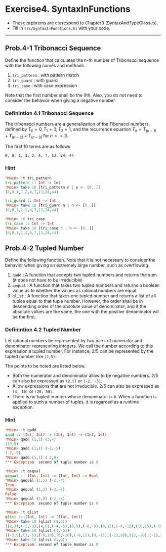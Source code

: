 # Exercise4. SyntaxInFunctions
* These prpbrems are correspond to Chapter3 (SyntaxAndTypeClasses).
* Fill in `src/SyntaxInFunctions.hs` with your code.

---

## Prob.4-1 Tribonacci Sequence
Define the function that calculates the n-th number of Tribonacci sequence with the following names and methods.
  1. `tri_pattern` : with pattern match
  2. `tri_guard` : with guard
  3. `tri_case` : with case expression

Note that the first number shall be the 0th.
Also, you do not need to consider the behavior when giving a negative number.

### Definintion 4.1 Tribonacci Sequence
The tribonacci numbers are a generalization of the Fibonacci numbers defined by $T_0=0, T_1=0, T_2=1$, and the recurrence equation $T_n=T_(n-1)+T_(n-2)+T_(n-3)$
for $n>=3$.

The first 10 terms are as follows.
```
0, 0, 1, 1, 2, 4, 7, 13, 24, 44
```

### Hint
```haskell
*Main> :t tri_pattern
tri_pattern :: Int -> Int
*Main> take 10 [tri_pattern n | n <- [0..]]
[0,0,1,1,2,4,7,13,24,44]

tri_guard :: Int -> Int
*Main> take 10 [tri_guard n | n <- [0..]]
[0,0,1,1,2,4,7,13,24,44]

*Main> :t tri_case
tri_case :: Int -> Int
*Main> take 10 [tri_case n | n <- [0..]]
[0,0,1,1,2,4,7,13,24,44]
```

## Prob.4-2 Tupled Number
Define the following function. Note that it is not necessary to consider the behavior when giving an extremely large number, such as overflowing.
1. `qadd` : A function that accepts two tupled numbers and returns the sum (it does not have to be irreducible)
2. `qequal` : A function that takes two tupled numbers and returns a boolean value as to whether the values as rational numbers are equal
3. `qlist` : A function that takes one tupled number and returns a list of all tuples equal to that tuple number. However, the order shall be in descending order of the absolute value of denominator, and if the absolute values are the same, the one with the positive denominator will be the first.  

### Definintion 4.2 Tupled Number
Let rational numbers be represented by two pairs of numerator and denominator representing integers.
We call the number according to this expression a tupled number.
For instance, 2/5 can be represented by the tupled number like `(2,5)`.

The points to be noted are listed below.
- Both the numerator and denominator allow to be negative numbers. 2/5 can also be expressed as `(2,5)` or `(-2, -5)`.
- Allow expressions that are not irreducible. 2/5 can also be expressed as `(4, 10)` or `(20, 50)`.
- There is no tupled number whose denominator is `0`. When a function is applied to such a number of tuples, it is regarded as a runtime exception.

### Hint
```haskell
*Main> :t qadd
qadd :: (Int, Int) -> (Int, Int) -> (Int, Int)
*Main> qadd (1,2) (3,4)
(10,8)
*Main> qadd (1,1) (-2,-5)
(-7,-5)
*Main> qadd (1,1) (-2,0)
*** Exception: second of tuple number is 0

*Main> :t qequal
qequal :: (Int, Int) -> (Int, Int) -> Bool
*Main> qequal (1,2) (-2,-4)
True
*Main> qequal (1,3) (-2,-4)
False
*Main> qequal (1,0) (-2,-4)
*** Exception: second of tuple number is 0

*Main> :t qlist
qlist :: (Int, Int) -> [(Int, Int)]
*Main> take 10 (qlist (4,6))
[(2,3),(-2,-3),(4,6),(-4,-6),(6,9),(-6,-9),(8,12),(-8,-12),(10,15),(-10,-15)]
*Main> take 10 (qlist (3,-5))
[(-3,5),(3,-5),(-6,10),(6,-10),(-9,15),(9,-15),(-12,20),(12,-20),(-15,25),(15,-25)]
*Main> take 10 (qlist (1,0))
*** Exception: second of tuple number is 0
```
